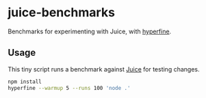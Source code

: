 # juice-benchmarks

Benchmarks for experimenting with Juice, with [hyperfine](https://github.com/sharkdp/hyperfine).

## Usage

This tiny script runs a benchmark against [Juice](https://github.com/Automattic/juice) for testing changes.

```sh
npm install
hyperfine --warmup 5 --runs 100 'node .'
```
